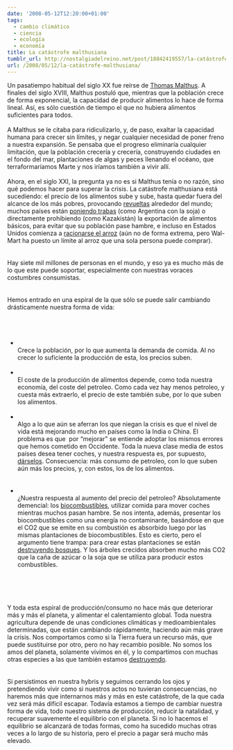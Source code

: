 ```yaml
---
date: '2008-05-12T12:20:00+01:00'
tags:
  - cambio climático
  - ciencia
  - ecología
  - economía
title: La catástrofe malthusiana
tumblr_url: http://nostalgiadelreino.net/post/18842419557/la-catástrofe-malthusiana
url: /2008/05/12/la-catástrofe-malthusiana/
---
```


<p>Un pasatiempo habitual del siglo XX fue reírse de <a href="http://es.wikipedia.org/wiki/Thomas_Malthus" title="Thomas Malthus (wikipedia)">Thomas Malthus</a>. A finales del siglo XVIII, Malthus postuló que, mientras que la población crece de forma exponencial, la capacidad de producir alimentos lo hace de forma lineal. Así, es sólo cuestión de tiempo el que no hubiera alimentos suficientes para todos.<br/><br/>A Malthus se le citaba para ridiculizarlo, y, de paso, exaltar la capacidad humana para crecer sin límites, y negar cualquier necesidad de poner freno a nuestra expansión. Se pensaba que el progreso eliminaría cualquier limitación, que la población crecería y crecería, construyendo ciudades en el fondo del mar, plantaciones de algas y peces llenando el océano, que terraformaríamos Marte y nos iríamos también a vivir allí.<br/><br/>Ahora, en el siglo XXI, la pregunta ya no es si Malthus tenía o no razón, sino qué podemos hacer para superar la crisis. La catástrofe malthusiana está sucediendo: el precio de los alimentos sube y sube, hasta quedar fuera del alcance de los más pobres, provocando <a href="http://www.jornada.unam.mx/2008/05/12/index.php?section=economia&amp;article=020n1eco" id="nb3v" title="Alimentos: silencioso asesinato en masa en países en desarrollo">revueltas</a> alrededor del mundo; muchos países están <a href="http://business.timesonline.co.uk/tol/business/industry_sectors/consumer_goods/article3768185.ece" id="uid9" title="Peter Mandelson warning over food protectionism">poniendo trabas</a> (como Argentina con la soja) o directamente prohibiendo (como Kazakistán) la exportación de alimentos básicos, para evitar que su población pase hambre, e incluso en Estados Unidos comienza a <a href="http://www.elmundo.es/mundodinero/2008/04/24/economia/1208997613.html" id="lwpx" title="Wal-Mart raciona el arroz y sólo venderá cuatro sacos por persona">racionarse el arroz</a> (aún no de forma extrema, pero Wal-Mart ha puesto un límite al arroz que una sola persona puede comprar).<br/><br id="h4j60"/><br/>Hay siete mil millones de personas en el mundo, y eso ya es mucho más de lo que este puede soportar, especialmente con nuestras voraces costumbres consumistas.<br id="a06l0"/><br/><br/>Hemos entrado en una espiral de la que sólo se puede salir cambiando drásticamente nuestra forma de vida:<br/><br id="ozv61"/><br/></p><ul id="ozv62"><br/><li id="ozv63"><br/>    Crece la población, por lo que aumenta la demanda de comida. Al no crecer lo suficiente la producción de esta, los precios suben.<br/></li><br/><li id="ozv64"><br/>    El coste de la producción de alimentos depende, como toda nuestra economía, del coste del petroleo. Como cada vez hay menos petroleo, y cuesta más extraerlo, el precio de este también sube, por lo que suben los alimentos.<br/></li><br/><li id="ozv64"><br/>    Algo a lo que aún se aferran los que niegan la crisis es que el nivel de vida está mejorando mucho en países como la India o China. El problema es que  por &ldquo;mejorar&rdquo; se entiende adoptar los mismos errores que hemos cometido en Occidente. Toda la nueva clase media de estos países desea tener coches, y nuestra respuesta es, por supuesto, <a href="http://www.elperiodico.com/default.asp?idpublicacio_PK=46&amp;idioma=CAS&amp;idnoticia_PK=472893&amp;idseccio_PK=1009" id="e1eu" title="La India revoluciona la industria con coches de menos de 2.000 euros">dárselos</a>. Consecuencia: más consumo de petroleo, con lo que suben aún más los precios, y, con estos, los de los alimentos.<br/></li><br/><br/><li id="ozv64"><br/>    ¿Nuestra respuesta al aumento del precio del petroleo? Absolutamente demencial: los <a href="http://es.wikipedia.org/wiki/Biocombustible" id="z6va" title="Biocombustibles (wikipedia)">biocombustibles</a>, utilizar comida para mover coches mientras muchos pasan hambre. Se nos intenta, además, presentar los biocombustibles como una energía no contaminante, basándose en que el CO2 que se emite en su combustión es absorbido luego por las mismas plantaciones de biocombustibles. Esto es cierto, pero el argumento tiene trampa: para crear estas plantaciones se están <a href="http://www.greenpeace.org/argentina/prensa-rss/el-biodiesel-que-se-consume-en" id="n985" title="El biodiesel que se consume en Alemania destruye bosques en países como Argentina y contribuye al cambio climático">destruyendo bosques</a>. Y los árboles crecidos absorben mucho más CO2 que la caña de azúcar o la soja que se utiliza para producir estos combustibles.<br/></li><br/></ul><br/><br id="k8v40"/><br/>Y toda esta espiral de producción/consumo no hace más que deteriorar más y más el planeta, y alimentar el calentamiento global. Toda nuestra agricultura depende de unas condiciones climáticas y medioambientales determinadas, que están cambiando rápidamente, haciendo aún más grave la crisis. Nos comportamos como si la Tierra fuera un recurso más, que puede sustituirse por otro, pero no hay recambio posible. No somos los amos del planeta, solamente vivimos en él, y lo compartimos con muchas otras especies a las que también estamos <a href="http://news.bbc.co.uk/hi/spanish/science/newsid_2647000/2647627.stm" id="l-1v" title="Adiós al oso polar en apenas cien años">destruyendo</a>.<br/><br id="bu_g0"/><br/>Si persistimos en nuestra hybris y seguimos cerrando los ojos y pretendiendo vivir como si nuestros actos no tuvieran consecuencias, no haremos más que internarnos más y más en este catástrofe, de la que cada vez será más difícil escapar. Todavía estamos a tiempo de cambiar nuestra forma de vida, todo nuestro sistema de producción, reducir la natalidad, y recuperar suavemente el equilibrio con el planeta. Si no lo hacemos el equilibrio se alcanzará de todas formas, como ha sucedido muchas otras veces a lo largo de su historia, pero el precio a pagar será mucho más elevado.<div class="blogger-post-footer"><img width="1" height="1" src="https://blogger.googleusercontent.com/tracker/1180118427259117074-2270052583034057981?l=nostalgiadelreino.blogspot.com" alt=""/></div>